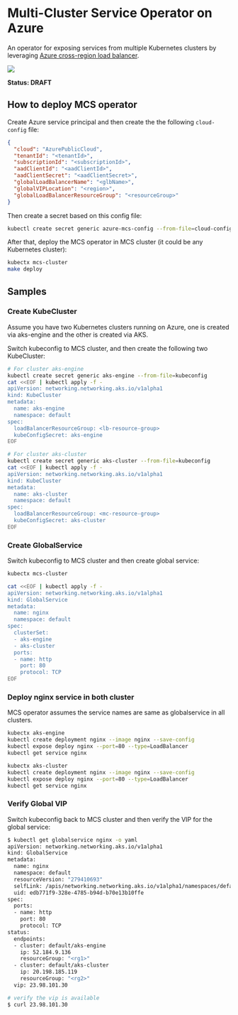 # Multi-Cluster Service Operator on Azure

An operator for exposing services from multiple Kubernetes clusters by leveraging [Azure cross-region load balancer](https://docs.microsoft.com/en-us/azure/load-balancer/cross-region-overview).

![](https://docs.microsoft.com/en-us/azure/load-balancer/media/cross-region-overview/cross-region-load-balancer.png)

**Status: DRAFT**

## How to deploy MCS operator

Create Azure service principal and then create the the following `cloud-config` file:

```json
{
  "cloud": "AzurePublicCloud",
  "tenantId": "<tenantId>",
  "subscriptionId": "<subscriptionId>",
  "aadClientId": "<aadClientId>",
  "aadClientSecret": "<aadClientSecret>",
  "globalLoadBalancerName": "<glbName>",
  "globalVIPLocation": "<region>",
  "globalLoadBalancerResourceGroup": "<resourceGroup>"
}
```

Then create a secret based on this config file:

```sh
kubectl create secret generic azure-mcs-config --from-file=cloud-config
```

After that, deploy the MCS operator in MCS cluster (it could be any Kubernetes cluster):

```sh
kubectx mcs-cluster
make deploy
```

## Samples

### Create KubeCluster

Assume you have two Kubernetes clusters running on Azure, one is created via aks-engine and the other is created via AKS.

Switch kubeconfig to MCS cluster, and then create the following two KubeCluster:

```sh
# For cluster aks-engine
kubectl create secret generic aks-engine --from-file=kubeconfig
cat <<EOF | kubectl apply -f -
apiVersion: networking.networking.aks.io/v1alpha1
kind: KubeCluster
metadata:
  name: aks-engine
  namespace: default
spec:
  loadBalancerResourceGroup: <lb-resource-group>
  kubeConfigSecret: aks-engine
EOF

# For cluster aks-cluster
kubectl create secret generic aks-cluster --from-file=kubeconfig
cat <<EOF | kubectl apply -f -
apiVersion: networking.networking.aks.io/v1alpha1
kind: KubeCluster
metadata:
  name: aks-cluster
  namespace: default
spec:
  loadBalancerResourceGroup: <mc-resource-group>
  kubeConfigSecret: aks-cluster
EOF
```

### Create GlobalService

Switch kubeconfig to MCS cluster and then create global service:

```sh
kubectx mcs-cluster

cat <<EOF | kubectl apply -f -
apiVersion: networking.networking.aks.io/v1alpha1
kind: GlobalService
metadata:
  name: nginx
  namespace: default
spec:
  clusterSet:
  - aks-engine
  - aks-cluster
  ports:
  - name: http
    port: 80
    protocol: TCP
EOF
```

### Deploy nginx service in both cluster

MCS operator assumes the service names are same as globalservice in all clusters.

```sh
kubectx aks-engine
kubectl create deployment nginx --image nginx --save-config
kubectl expose deploy nginx --port=80 --type=LoadBalancer
kubectl get service nginx

kubectx aks-cluster
kubectl create deployment nginx --image nginx --save-config
kubectl expose deploy nginx --port=80 --type=LoadBalancer
kubectl get service nginx
```

### Verify Global VIP

Switch kubeconfig back to MCS cluster and then verify the VIP for the global service:

```sh
$ kubectl get globalservice nginx -o yaml
apiVersion: networking.networking.aks.io/v1alpha1
kind: GlobalService
metadata:
  name: nginx
  namespace: default
  resourceVersion: "279410693"
  selfLink: /apis/networking.networking.aks.io/v1alpha1/namespaces/default/globalservices/nginx
  uid: edb771f9-328e-4785-b94d-b70e13b10ffe
spec:
  ports:
  - name: http
    port: 80
    protocol: TCP
status:
  endpoints:
  - cluster: default/aks-engine
    ip: 52.184.9.136
    resourceGroup: "<rg1>"
  - cluster: default/aks-cluster
    ip: 20.198.185.119
    resourceGroup: "<rg2>"
  vip: 23.98.101.30

# verify the vip is available
$ curl 23.98.101.30
```
